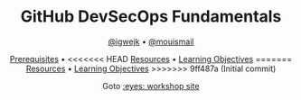 <!-- markdownlint-disable MD033 -->

<h1 align="center">GitHub DevSecOps Fundamentals</h1>

<p align="center"><a href="https://github.com/igwejk">@igwejk</a> • <a href="https://github.com/mouismail">@mouismail</a></p>

<p align="center">
  <a href="https://githubuniverseworkshops.github.io/github-devsecops-fundamentals/prerequisites">Prerequisites</a> •
<<<<<<< HEAD
  <a href="https://githubuniverseworkshops.github.io/github-devsecops-fundamentals/#resources">Resources</a> •
  <a href="https://githubuniverseworkshops.github.io/github-devsecops-fundamentals/#learning-objectives">Learning Objectives</a>
=======
  <a href="https://githubuniverseworkshops.github.io/github-devsecops-fundamentals/index.md#resources">Resources</a> •
  <a href="https://githubuniverseworkshops.github.io/github-devsecops-fundamentals/index.md#learning-objectives">Learning Objectives</a>
>>>>>>> 9ff487a (Initial commit)
</p>

<p align="center">
Goto <a style="font-weight=bold" href="https://githubuniverseworkshops.github.io/github-devsecops-fundamentals">:eyes: workshop site</a>
</p>
